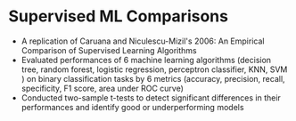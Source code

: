 # Supervised ML Comparisons
- A replication of Caruana and Niculescu-Mizil's 2006: An Empirical Comparison of Supervised Learning Algorithms
- Evaluated performances of 6 machine learning algorithms (decision tree, random forest, logistic regression, perceptron classifier, KNN, SVM ) on binary classification tasks by 6 metrics (accuracy, precision, recall, specificity, F1 score, area under ROC curve)
- Conducted two-sample t-tests to detect significant differences in their performances and identify good or underperforming models

